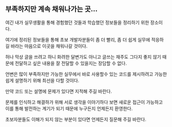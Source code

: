 부족하지만 계속 채워나가는 곳...
-----

여긴 내가 실무생활을 통해 경험했던 것들과 학습했던 정보들을 정리하기 위한 장소이다.

여기에 정리된 정보들을 통해 초보 개발자분들이 좀 더 빨리, 좀 더 쉽게 실무에 적응하길 바라는 마음으로 이곳을 채워나갈 것이다.

허나 막상 글을 쓰려고 하니 화려한 달변가도 아니고 글쓰는 재주도 그다지 좋지 않기 때문에 전달하고 싶은 내용을 잘 전달할 수 있을지는 장담할 수 없다.

언변은 많이 부족하지만 가능한 실무에서 바로 사용할수 있는 코드를 제시하려고 가능한 쉽게 설명하기 위해 최선을 다할 것이다.

만약 코드 또는 설명에 문제가 있다면 지적해 주길 바란다.

문제를 인식하고 해결하가 위해 서로 생각을 이야기하다 보면 새로운 접근이 가능하고 이를 통해 발전하는 계기가 되기 때문에 누구든지 언제든지 환영한다.

초보자분들도 이해가 되지 않는 부분이 있다면 언제든지 질문해 주길 바란다.